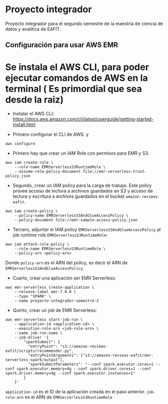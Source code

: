 # Proyecto integrador

Proyecto integrador para el segundo semestre de la maestría de ciencia de datos y analítica de EAFIT.

## Configuración para usar AWS EMR

# Se instala el AWS CLI, para poder ejecutar comandos de AWS en la terminal ( Es primordial que sea desde la raiz)
* Instalar el AWS CLI: <https://docs.aws.amazon.com/cli/latest/userguide/getting-started-install.html>

* Primero configurar el CLI de AWS.
y
```terminal
aws configure
```

* Primero hay que crear un IAM Role con permisos para EMR y S3.

```terminal desde la carpeta del proyecto 
aws iam create-role \
    --role-name EMRServerlessS3RuntimeRole \
    --assume-role-policy-document file://emr-serverless-trust-policy.json
```

* Segundo, crear un IAM policy para la carga de trabajo. Este policy provee acceso de lectura a archivos guardados en S3 y acceso de lectura y escritura a archivos guardados en el bucket `amazon-reviews-eafit`.

```terminal
aws iam create-policy \
    --policy-name EMRServerlessS3AndGlueAccessPolicy \
    --policy-document file://emr-sample-access-policy.json
```

* Tercero, adjuntar el IAM policy `EMRServerlessS3AndGlueAccessPolicy` al job runtime role `EMRServerlessS3RuntimeRole`:

```terminal
aws iam attach-role-policy \
    --role-name EMRServerlessS3RuntimeRole \
    --policy-arn <policy-arn>
```

Donde `policy-arn` es el ARN del policy, es decir el ARN de `EMRServerlessS3AndGlueAccessPolicy`.

* Cuarto, crear una aplicación ser EMR Serverless:

```terminal
aws emr-serverless create-application \
    --release-label emr-7.0.0 \
    --type "SPARK" \
    --name proyecto-integrador-semestre-2
```

* Quinto, crear un job de EMR Serverless:

```terminal
aws emr-serverless start-job-run \
    --application-id <application-id> \
    --execution-role-arn <job-role-arn> \
    --name job-run-name \
    --job-driver '{
        "sparkSubmit": {
          "entryPoint": "s3://amazon-reviews-eafit/scripts/recommender.py",
          "entryPointArguments": ["s3://amazon-reviews-eafit/emr-serverless-spark/output"],
          "sparkSubmitParameters": "--conf spark.executor.cores=1 --conf spark.executor.memory=4g --conf spark.driver.cores=1 --conf spark.driver.memory=4g --conf spark.executor.instances=1"
        }
    }'
```

`application-id` es el ID de la aplicación creada en el paso anterior.
`job-role-arn` es el ARN de `EMRServerlessS3RuntimeRole`
